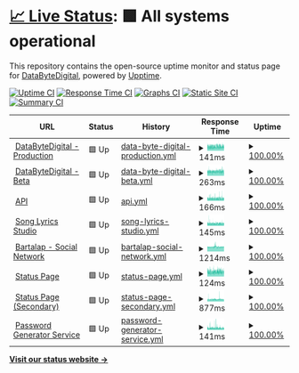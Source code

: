 # [📈 Live Status](https://status1.databytedigital.com): <!--live status--> **🟩 All systems operational**

This repository contains the open-source uptime monitor and status page for [DataByteDigital](https://databytedigital.com), powered by [Upptime](https://github.com/upptime/upptime).

[![Uptime CI](https://github.com/DataByteDigital/status.databytedigital.com/workflows/Uptime%20CI/badge.svg)](https://github.com/DataByteDigital/status.databytedigital.com/actions?query=workflow%3A%22Uptime+CI%22)
[![Response Time CI](https://github.com/DataByteDigital/status.databytedigital.com/workflows/Response%20Time%20CI/badge.svg)](https://github.com/DataByteDigital/status.databytedigital.com/actions?query=workflow%3A%22Response+Time+CI%22)
[![Graphs CI](https://github.com/DataByteDigital/status.databytedigital.com/workflows/Graphs%20CI/badge.svg)](https://github.com/DataByteDigital/status.databytedigital.com/actions?query=workflow%3A%22Graphs+CI%22)
[![Static Site CI](https://github.com/DataByteDigital/status.databytedigital.com/workflows/Static%20Site%20CI/badge.svg)](https://github.com/DataByteDigital/status.databytedigital.com/actions?query=workflow%3A%22Static+Site+CI%22)
[![Summary CI](https://github.com/DataByteDigital/status.databytedigital.com/workflows/Summary%20CI/badge.svg)](https://github.com/DataByteDigital/status.databytedigital.com/actions?query=workflow%3A%22Summary+CI%22)

<!--
With [Upptime](https://upptime.js.org), you can get your own unlimited and free uptime monitor and status page, powered entirely by a GitHub repository. We use [Issues](https://github.com/DataByteDigital/status.databytedigital.com/issues) as incident reports, [Actions](https://github.com/DataByteDigital/status.databytedigital.com/actions) as uptime monitors, and [Pages](https://status1.databytedigital.com) for the status page.
-->
<!--start: status pages-->
<!-- This summary is generated by Upptime (https://github.com/upptime/upptime) -->
<!-- Do not edit this manually, your changes will be overwritten -->
<!-- prettier-ignore -->
| URL | Status | History | Response Time | Uptime |
| --- | ------ | ------- | ------------- | ------ |
| <img alt="" src="https://icons.duckduckgo.com/ip3/databytedigital.com.ico" height="13"> [DataByteDigital - Production](https://databytedigital.com) | 🟩 Up | [data-byte-digital-production.yml](https://github.com/DataByteDigital/Status-Page.test/commits/HEAD/history/data-byte-digital-production.yml) | <details><summary><img alt="Response time graph" src="./graphs/data-byte-digital-production/response-time-week.png" height="20"> 141ms</summary><br><a href="https://1.protidhwani.tk/history/data-byte-digital-production"><img alt="Response time 143" src="https://img.shields.io/endpoint?url=https%3A%2F%2Fraw.githubusercontent.com%2FDataByteDigital%2FStatus-Page.test%2FHEAD%2Fapi%2Fdata-byte-digital-production%2Fresponse-time.json"></a><br><a href="https://1.protidhwani.tk/history/data-byte-digital-production"><img alt="24-hour response time 146" src="https://img.shields.io/endpoint?url=https%3A%2F%2Fraw.githubusercontent.com%2FDataByteDigital%2FStatus-Page.test%2FHEAD%2Fapi%2Fdata-byte-digital-production%2Fresponse-time-day.json"></a><br><a href="https://1.protidhwani.tk/history/data-byte-digital-production"><img alt="7-day response time 141" src="https://img.shields.io/endpoint?url=https%3A%2F%2Fraw.githubusercontent.com%2FDataByteDigital%2FStatus-Page.test%2FHEAD%2Fapi%2Fdata-byte-digital-production%2Fresponse-time-week.json"></a><br><a href="https://1.protidhwani.tk/history/data-byte-digital-production"><img alt="30-day response time 143" src="https://img.shields.io/endpoint?url=https%3A%2F%2Fraw.githubusercontent.com%2FDataByteDigital%2FStatus-Page.test%2FHEAD%2Fapi%2Fdata-byte-digital-production%2Fresponse-time-month.json"></a><br><a href="https://1.protidhwani.tk/history/data-byte-digital-production"><img alt="1-year response time 143" src="https://img.shields.io/endpoint?url=https%3A%2F%2Fraw.githubusercontent.com%2FDataByteDigital%2FStatus-Page.test%2FHEAD%2Fapi%2Fdata-byte-digital-production%2Fresponse-time-year.json"></a></details> | <details><summary><a href="https://1.protidhwani.tk/history/data-byte-digital-production">100.00%</a></summary><a href="https://1.protidhwani.tk/history/data-byte-digital-production"><img alt="All-time uptime 100.00%" src="https://img.shields.io/endpoint?url=https%3A%2F%2Fraw.githubusercontent.com%2FDataByteDigital%2FStatus-Page.test%2FHEAD%2Fapi%2Fdata-byte-digital-production%2Fuptime.json"></a><br><a href="https://1.protidhwani.tk/history/data-byte-digital-production"><img alt="24-hour uptime 100.00%" src="https://img.shields.io/endpoint?url=https%3A%2F%2Fraw.githubusercontent.com%2FDataByteDigital%2FStatus-Page.test%2FHEAD%2Fapi%2Fdata-byte-digital-production%2Fuptime-day.json"></a><br><a href="https://1.protidhwani.tk/history/data-byte-digital-production"><img alt="7-day uptime 100.00%" src="https://img.shields.io/endpoint?url=https%3A%2F%2Fraw.githubusercontent.com%2FDataByteDigital%2FStatus-Page.test%2FHEAD%2Fapi%2Fdata-byte-digital-production%2Fuptime-week.json"></a><br><a href="https://1.protidhwani.tk/history/data-byte-digital-production"><img alt="30-day uptime 100.00%" src="https://img.shields.io/endpoint?url=https%3A%2F%2Fraw.githubusercontent.com%2FDataByteDigital%2FStatus-Page.test%2FHEAD%2Fapi%2Fdata-byte-digital-production%2Fuptime-month.json"></a><br><a href="https://1.protidhwani.tk/history/data-byte-digital-production"><img alt="1-year uptime 100.00%" src="https://img.shields.io/endpoint?url=https%3A%2F%2Fraw.githubusercontent.com%2FDataByteDigital%2FStatus-Page.test%2FHEAD%2Fapi%2Fdata-byte-digital-production%2Fuptime-year.json"></a></details>
| <img alt="" src="https://databytedigital.com/logo.png" height="13"> [DataByteDigital - Beta](https://beta.databytedigital.com) | 🟩 Up | [data-byte-digital-beta.yml](https://github.com/DataByteDigital/Status-Page.test/commits/HEAD/history/data-byte-digital-beta.yml) | <details><summary><img alt="Response time graph" src="./graphs/data-byte-digital-beta/response-time-week.png" height="20"> 263ms</summary><br><a href="https://1.protidhwani.tk/history/data-byte-digital-beta"><img alt="Response time 254" src="https://img.shields.io/endpoint?url=https%3A%2F%2Fraw.githubusercontent.com%2FDataByteDigital%2FStatus-Page.test%2FHEAD%2Fapi%2Fdata-byte-digital-beta%2Fresponse-time.json"></a><br><a href="https://1.protidhwani.tk/history/data-byte-digital-beta"><img alt="24-hour response time 272" src="https://img.shields.io/endpoint?url=https%3A%2F%2Fraw.githubusercontent.com%2FDataByteDigital%2FStatus-Page.test%2FHEAD%2Fapi%2Fdata-byte-digital-beta%2Fresponse-time-day.json"></a><br><a href="https://1.protidhwani.tk/history/data-byte-digital-beta"><img alt="7-day response time 263" src="https://img.shields.io/endpoint?url=https%3A%2F%2Fraw.githubusercontent.com%2FDataByteDigital%2FStatus-Page.test%2FHEAD%2Fapi%2Fdata-byte-digital-beta%2Fresponse-time-week.json"></a><br><a href="https://1.protidhwani.tk/history/data-byte-digital-beta"><img alt="30-day response time 257" src="https://img.shields.io/endpoint?url=https%3A%2F%2Fraw.githubusercontent.com%2FDataByteDigital%2FStatus-Page.test%2FHEAD%2Fapi%2Fdata-byte-digital-beta%2Fresponse-time-month.json"></a><br><a href="https://1.protidhwani.tk/history/data-byte-digital-beta"><img alt="1-year response time 254" src="https://img.shields.io/endpoint?url=https%3A%2F%2Fraw.githubusercontent.com%2FDataByteDigital%2FStatus-Page.test%2FHEAD%2Fapi%2Fdata-byte-digital-beta%2Fresponse-time-year.json"></a></details> | <details><summary><a href="https://1.protidhwani.tk/history/data-byte-digital-beta">100.00%</a></summary><a href="https://1.protidhwani.tk/history/data-byte-digital-beta"><img alt="All-time uptime 100.00%" src="https://img.shields.io/endpoint?url=https%3A%2F%2Fraw.githubusercontent.com%2FDataByteDigital%2FStatus-Page.test%2FHEAD%2Fapi%2Fdata-byte-digital-beta%2Fuptime.json"></a><br><a href="https://1.protidhwani.tk/history/data-byte-digital-beta"><img alt="24-hour uptime 100.00%" src="https://img.shields.io/endpoint?url=https%3A%2F%2Fraw.githubusercontent.com%2FDataByteDigital%2FStatus-Page.test%2FHEAD%2Fapi%2Fdata-byte-digital-beta%2Fuptime-day.json"></a><br><a href="https://1.protidhwani.tk/history/data-byte-digital-beta"><img alt="7-day uptime 100.00%" src="https://img.shields.io/endpoint?url=https%3A%2F%2Fraw.githubusercontent.com%2FDataByteDigital%2FStatus-Page.test%2FHEAD%2Fapi%2Fdata-byte-digital-beta%2Fuptime-week.json"></a><br><a href="https://1.protidhwani.tk/history/data-byte-digital-beta"><img alt="30-day uptime 100.00%" src="https://img.shields.io/endpoint?url=https%3A%2F%2Fraw.githubusercontent.com%2FDataByteDigital%2FStatus-Page.test%2FHEAD%2Fapi%2Fdata-byte-digital-beta%2Fuptime-month.json"></a><br><a href="https://1.protidhwani.tk/history/data-byte-digital-beta"><img alt="1-year uptime 100.00%" src="https://img.shields.io/endpoint?url=https%3A%2F%2Fraw.githubusercontent.com%2FDataByteDigital%2FStatus-Page.test%2FHEAD%2Fapi%2Fdata-byte-digital-beta%2Fuptime-year.json"></a></details>
| <img alt="" src="https://api.databytedigital.com/images/api.png" height="13"> [API](https://api.databytedigital.com) | 🟩 Up | [api.yml](https://github.com/DataByteDigital/Status-Page.test/commits/HEAD/history/api.yml) | <details><summary><img alt="Response time graph" src="./graphs/api/response-time-week.png" height="20"> 166ms</summary><br><a href="https://1.protidhwani.tk/history/api"><img alt="Response time 166" src="https://img.shields.io/endpoint?url=https%3A%2F%2Fraw.githubusercontent.com%2FDataByteDigital%2FStatus-Page.test%2FHEAD%2Fapi%2Fapi%2Fresponse-time.json"></a><br><a href="https://1.protidhwani.tk/history/api"><img alt="24-hour response time 163" src="https://img.shields.io/endpoint?url=https%3A%2F%2Fraw.githubusercontent.com%2FDataByteDigital%2FStatus-Page.test%2FHEAD%2Fapi%2Fapi%2Fresponse-time-day.json"></a><br><a href="https://1.protidhwani.tk/history/api"><img alt="7-day response time 166" src="https://img.shields.io/endpoint?url=https%3A%2F%2Fraw.githubusercontent.com%2FDataByteDigital%2FStatus-Page.test%2FHEAD%2Fapi%2Fapi%2Fresponse-time-week.json"></a><br><a href="https://1.protidhwani.tk/history/api"><img alt="30-day response time 166" src="https://img.shields.io/endpoint?url=https%3A%2F%2Fraw.githubusercontent.com%2FDataByteDigital%2FStatus-Page.test%2FHEAD%2Fapi%2Fapi%2Fresponse-time-month.json"></a><br><a href="https://1.protidhwani.tk/history/api"><img alt="1-year response time 166" src="https://img.shields.io/endpoint?url=https%3A%2F%2Fraw.githubusercontent.com%2FDataByteDigital%2FStatus-Page.test%2FHEAD%2Fapi%2Fapi%2Fresponse-time-year.json"></a></details> | <details><summary><a href="https://1.protidhwani.tk/history/api">100.00%</a></summary><a href="https://1.protidhwani.tk/history/api"><img alt="All-time uptime 100.00%" src="https://img.shields.io/endpoint?url=https%3A%2F%2Fraw.githubusercontent.com%2FDataByteDigital%2FStatus-Page.test%2FHEAD%2Fapi%2Fapi%2Fuptime.json"></a><br><a href="https://1.protidhwani.tk/history/api"><img alt="24-hour uptime 100.00%" src="https://img.shields.io/endpoint?url=https%3A%2F%2Fraw.githubusercontent.com%2FDataByteDigital%2FStatus-Page.test%2FHEAD%2Fapi%2Fapi%2Fuptime-day.json"></a><br><a href="https://1.protidhwani.tk/history/api"><img alt="7-day uptime 100.00%" src="https://img.shields.io/endpoint?url=https%3A%2F%2Fraw.githubusercontent.com%2FDataByteDigital%2FStatus-Page.test%2FHEAD%2Fapi%2Fapi%2Fuptime-week.json"></a><br><a href="https://1.protidhwani.tk/history/api"><img alt="30-day uptime 100.00%" src="https://img.shields.io/endpoint?url=https%3A%2F%2Fraw.githubusercontent.com%2FDataByteDigital%2FStatus-Page.test%2FHEAD%2Fapi%2Fapi%2Fuptime-month.json"></a><br><a href="https://1.protidhwani.tk/history/api"><img alt="1-year uptime 100.00%" src="https://img.shields.io/endpoint?url=https%3A%2F%2Fraw.githubusercontent.com%2FDataByteDigital%2FStatus-Page.test%2FHEAD%2Fapi%2Fapi%2Fuptime-year.json"></a></details>
| <img alt="" src="https://icons.duckduckgo.com/ip3/songlyrics.databytedigital.com.ico" height="13"> [Song Lyrics Studio](https://songlyrics.databytedigital.com/) | 🟩 Up | [song-lyrics-studio.yml](https://github.com/DataByteDigital/Status-Page.test/commits/HEAD/history/song-lyrics-studio.yml) | <details><summary><img alt="Response time graph" src="./graphs/song-lyrics-studio/response-time-week.png" height="20"> 145ms</summary><br><a href="https://1.protidhwani.tk/history/song-lyrics-studio"><img alt="Response time 145" src="https://img.shields.io/endpoint?url=https%3A%2F%2Fraw.githubusercontent.com%2FDataByteDigital%2FStatus-Page.test%2FHEAD%2Fapi%2Fsong-lyrics-studio%2Fresponse-time.json"></a><br><a href="https://1.protidhwani.tk/history/song-lyrics-studio"><img alt="24-hour response time 150" src="https://img.shields.io/endpoint?url=https%3A%2F%2Fraw.githubusercontent.com%2FDataByteDigital%2FStatus-Page.test%2FHEAD%2Fapi%2Fsong-lyrics-studio%2Fresponse-time-day.json"></a><br><a href="https://1.protidhwani.tk/history/song-lyrics-studio"><img alt="7-day response time 145" src="https://img.shields.io/endpoint?url=https%3A%2F%2Fraw.githubusercontent.com%2FDataByteDigital%2FStatus-Page.test%2FHEAD%2Fapi%2Fsong-lyrics-studio%2Fresponse-time-week.json"></a><br><a href="https://1.protidhwani.tk/history/song-lyrics-studio"><img alt="30-day response time 146" src="https://img.shields.io/endpoint?url=https%3A%2F%2Fraw.githubusercontent.com%2FDataByteDigital%2FStatus-Page.test%2FHEAD%2Fapi%2Fsong-lyrics-studio%2Fresponse-time-month.json"></a><br><a href="https://1.protidhwani.tk/history/song-lyrics-studio"><img alt="1-year response time 145" src="https://img.shields.io/endpoint?url=https%3A%2F%2Fraw.githubusercontent.com%2FDataByteDigital%2FStatus-Page.test%2FHEAD%2Fapi%2Fsong-lyrics-studio%2Fresponse-time-year.json"></a></details> | <details><summary><a href="https://1.protidhwani.tk/history/song-lyrics-studio">100.00%</a></summary><a href="https://1.protidhwani.tk/history/song-lyrics-studio"><img alt="All-time uptime 100.00%" src="https://img.shields.io/endpoint?url=https%3A%2F%2Fraw.githubusercontent.com%2FDataByteDigital%2FStatus-Page.test%2FHEAD%2Fapi%2Fsong-lyrics-studio%2Fuptime.json"></a><br><a href="https://1.protidhwani.tk/history/song-lyrics-studio"><img alt="24-hour uptime 100.00%" src="https://img.shields.io/endpoint?url=https%3A%2F%2Fraw.githubusercontent.com%2FDataByteDigital%2FStatus-Page.test%2FHEAD%2Fapi%2Fsong-lyrics-studio%2Fuptime-day.json"></a><br><a href="https://1.protidhwani.tk/history/song-lyrics-studio"><img alt="7-day uptime 100.00%" src="https://img.shields.io/endpoint?url=https%3A%2F%2Fraw.githubusercontent.com%2FDataByteDigital%2FStatus-Page.test%2FHEAD%2Fapi%2Fsong-lyrics-studio%2Fuptime-week.json"></a><br><a href="https://1.protidhwani.tk/history/song-lyrics-studio"><img alt="30-day uptime 100.00%" src="https://img.shields.io/endpoint?url=https%3A%2F%2Fraw.githubusercontent.com%2FDataByteDigital%2FStatus-Page.test%2FHEAD%2Fapi%2Fsong-lyrics-studio%2Fuptime-month.json"></a><br><a href="https://1.protidhwani.tk/history/song-lyrics-studio"><img alt="1-year uptime 100.00%" src="https://img.shields.io/endpoint?url=https%3A%2F%2Fraw.githubusercontent.com%2FDataByteDigital%2FStatus-Page.test%2FHEAD%2Fapi%2Fsong-lyrics-studio%2Fuptime-year.json"></a></details>
| <img alt="" src="https://icons.duckduckgo.com/ip3/bartalap.databytedigital.com.ico" height="13"> [Bartalap - Social Network](https://bartalap.databytedigital.com) | 🟩 Up | [bartalap-social-network.yml](https://github.com/DataByteDigital/Status-Page.test/commits/HEAD/history/bartalap-social-network.yml) | <details><summary><img alt="Response time graph" src="./graphs/bartalap-social-network/response-time-week.png" height="20"> 1214ms</summary><br><a href="https://1.protidhwani.tk/history/bartalap-social-network"><img alt="Response time 1242" src="https://img.shields.io/endpoint?url=https%3A%2F%2Fraw.githubusercontent.com%2FDataByteDigital%2FStatus-Page.test%2FHEAD%2Fapi%2Fbartalap-social-network%2Fresponse-time.json"></a><br><a href="https://1.protidhwani.tk/history/bartalap-social-network"><img alt="24-hour response time 1190" src="https://img.shields.io/endpoint?url=https%3A%2F%2Fraw.githubusercontent.com%2FDataByteDigital%2FStatus-Page.test%2FHEAD%2Fapi%2Fbartalap-social-network%2Fresponse-time-day.json"></a><br><a href="https://1.protidhwani.tk/history/bartalap-social-network"><img alt="7-day response time 1214" src="https://img.shields.io/endpoint?url=https%3A%2F%2Fraw.githubusercontent.com%2FDataByteDigital%2FStatus-Page.test%2FHEAD%2Fapi%2Fbartalap-social-network%2Fresponse-time-week.json"></a><br><a href="https://1.protidhwani.tk/history/bartalap-social-network"><img alt="30-day response time 1212" src="https://img.shields.io/endpoint?url=https%3A%2F%2Fraw.githubusercontent.com%2FDataByteDigital%2FStatus-Page.test%2FHEAD%2Fapi%2Fbartalap-social-network%2Fresponse-time-month.json"></a><br><a href="https://1.protidhwani.tk/history/bartalap-social-network"><img alt="1-year response time 1242" src="https://img.shields.io/endpoint?url=https%3A%2F%2Fraw.githubusercontent.com%2FDataByteDigital%2FStatus-Page.test%2FHEAD%2Fapi%2Fbartalap-social-network%2Fresponse-time-year.json"></a></details> | <details><summary><a href="https://1.protidhwani.tk/history/bartalap-social-network">100.00%</a></summary><a href="https://1.protidhwani.tk/history/bartalap-social-network"><img alt="All-time uptime 100.00%" src="https://img.shields.io/endpoint?url=https%3A%2F%2Fraw.githubusercontent.com%2FDataByteDigital%2FStatus-Page.test%2FHEAD%2Fapi%2Fbartalap-social-network%2Fuptime.json"></a><br><a href="https://1.protidhwani.tk/history/bartalap-social-network"><img alt="24-hour uptime 100.00%" src="https://img.shields.io/endpoint?url=https%3A%2F%2Fraw.githubusercontent.com%2FDataByteDigital%2FStatus-Page.test%2FHEAD%2Fapi%2Fbartalap-social-network%2Fuptime-day.json"></a><br><a href="https://1.protidhwani.tk/history/bartalap-social-network"><img alt="7-day uptime 100.00%" src="https://img.shields.io/endpoint?url=https%3A%2F%2Fraw.githubusercontent.com%2FDataByteDigital%2FStatus-Page.test%2FHEAD%2Fapi%2Fbartalap-social-network%2Fuptime-week.json"></a><br><a href="https://1.protidhwani.tk/history/bartalap-social-network"><img alt="30-day uptime 100.00%" src="https://img.shields.io/endpoint?url=https%3A%2F%2Fraw.githubusercontent.com%2FDataByteDigital%2FStatus-Page.test%2FHEAD%2Fapi%2Fbartalap-social-network%2Fuptime-month.json"></a><br><a href="https://1.protidhwani.tk/history/bartalap-social-network"><img alt="1-year uptime 100.00%" src="https://img.shields.io/endpoint?url=https%3A%2F%2Fraw.githubusercontent.com%2FDataByteDigital%2FStatus-Page.test%2FHEAD%2Fapi%2Fbartalap-social-network%2Fuptime-year.json"></a></details>
| <img alt="" src="https://databytedigital.com/logo.png" height="13"> [Status Page](https://status.databytedigital.com) | 🟩 Up | [status-page.yml](https://github.com/DataByteDigital/Status-Page.test/commits/HEAD/history/status-page.yml) | <details><summary><img alt="Response time graph" src="./graphs/status-page/response-time-week.png" height="20"> 124ms</summary><br><a href="https://1.protidhwani.tk/history/status-page"><img alt="Response time 183" src="https://img.shields.io/endpoint?url=https%3A%2F%2Fraw.githubusercontent.com%2FDataByteDigital%2FStatus-Page.test%2FHEAD%2Fapi%2Fstatus-page%2Fresponse-time.json"></a><br><a href="https://1.protidhwani.tk/history/status-page"><img alt="24-hour response time 128" src="https://img.shields.io/endpoint?url=https%3A%2F%2Fraw.githubusercontent.com%2FDataByteDigital%2FStatus-Page.test%2FHEAD%2Fapi%2Fstatus-page%2Fresponse-time-day.json"></a><br><a href="https://1.protidhwani.tk/history/status-page"><img alt="7-day response time 124" src="https://img.shields.io/endpoint?url=https%3A%2F%2Fraw.githubusercontent.com%2FDataByteDigital%2FStatus-Page.test%2FHEAD%2Fapi%2Fstatus-page%2Fresponse-time-week.json"></a><br><a href="https://1.protidhwani.tk/history/status-page"><img alt="30-day response time 124" src="https://img.shields.io/endpoint?url=https%3A%2F%2Fraw.githubusercontent.com%2FDataByteDigital%2FStatus-Page.test%2FHEAD%2Fapi%2Fstatus-page%2Fresponse-time-month.json"></a><br><a href="https://1.protidhwani.tk/history/status-page"><img alt="1-year response time 183" src="https://img.shields.io/endpoint?url=https%3A%2F%2Fraw.githubusercontent.com%2FDataByteDigital%2FStatus-Page.test%2FHEAD%2Fapi%2Fstatus-page%2Fresponse-time-year.json"></a></details> | <details><summary><a href="https://1.protidhwani.tk/history/status-page">100.00%</a></summary><a href="https://1.protidhwani.tk/history/status-page"><img alt="All-time uptime 100.00%" src="https://img.shields.io/endpoint?url=https%3A%2F%2Fraw.githubusercontent.com%2FDataByteDigital%2FStatus-Page.test%2FHEAD%2Fapi%2Fstatus-page%2Fuptime.json"></a><br><a href="https://1.protidhwani.tk/history/status-page"><img alt="24-hour uptime 100.00%" src="https://img.shields.io/endpoint?url=https%3A%2F%2Fraw.githubusercontent.com%2FDataByteDigital%2FStatus-Page.test%2FHEAD%2Fapi%2Fstatus-page%2Fuptime-day.json"></a><br><a href="https://1.protidhwani.tk/history/status-page"><img alt="7-day uptime 100.00%" src="https://img.shields.io/endpoint?url=https%3A%2F%2Fraw.githubusercontent.com%2FDataByteDigital%2FStatus-Page.test%2FHEAD%2Fapi%2Fstatus-page%2Fuptime-week.json"></a><br><a href="https://1.protidhwani.tk/history/status-page"><img alt="30-day uptime 100.00%" src="https://img.shields.io/endpoint?url=https%3A%2F%2Fraw.githubusercontent.com%2FDataByteDigital%2FStatus-Page.test%2FHEAD%2Fapi%2Fstatus-page%2Fuptime-month.json"></a><br><a href="https://1.protidhwani.tk/history/status-page"><img alt="1-year uptime 100.00%" src="https://img.shields.io/endpoint?url=https%3A%2F%2Fraw.githubusercontent.com%2FDataByteDigital%2FStatus-Page.test%2FHEAD%2Fapi%2Fstatus-page%2Fuptime-year.json"></a></details>
| <img alt="" src="https://databytedigital.com/logo.png" height="13"> [Status Page (Secondary)](https://status1.databytedigital.com) | 🟩 Up | [status-page-secondary.yml](https://github.com/DataByteDigital/Status-Page.test/commits/HEAD/history/status-page-secondary.yml) | <details><summary><img alt="Response time graph" src="./graphs/status-page-secondary/response-time-week.png" height="20"> 877ms</summary><br><a href="https://1.protidhwani.tk/history/status-page-secondary"><img alt="Response time 875" src="https://img.shields.io/endpoint?url=https%3A%2F%2Fraw.githubusercontent.com%2FDataByteDigital%2FStatus-Page.test%2FHEAD%2Fapi%2Fstatus-page-secondary%2Fresponse-time.json"></a><br><a href="https://1.protidhwani.tk/history/status-page-secondary"><img alt="24-hour response time 866" src="https://img.shields.io/endpoint?url=https%3A%2F%2Fraw.githubusercontent.com%2FDataByteDigital%2FStatus-Page.test%2FHEAD%2Fapi%2Fstatus-page-secondary%2Fresponse-time-day.json"></a><br><a href="https://1.protidhwani.tk/history/status-page-secondary"><img alt="7-day response time 877" src="https://img.shields.io/endpoint?url=https%3A%2F%2Fraw.githubusercontent.com%2FDataByteDigital%2FStatus-Page.test%2FHEAD%2Fapi%2Fstatus-page-secondary%2Fresponse-time-week.json"></a><br><a href="https://1.protidhwani.tk/history/status-page-secondary"><img alt="30-day response time 878" src="https://img.shields.io/endpoint?url=https%3A%2F%2Fraw.githubusercontent.com%2FDataByteDigital%2FStatus-Page.test%2FHEAD%2Fapi%2Fstatus-page-secondary%2Fresponse-time-month.json"></a><br><a href="https://1.protidhwani.tk/history/status-page-secondary"><img alt="1-year response time 875" src="https://img.shields.io/endpoint?url=https%3A%2F%2Fraw.githubusercontent.com%2FDataByteDigital%2FStatus-Page.test%2FHEAD%2Fapi%2Fstatus-page-secondary%2Fresponse-time-year.json"></a></details> | <details><summary><a href="https://1.protidhwani.tk/history/status-page-secondary">100.00%</a></summary><a href="https://1.protidhwani.tk/history/status-page-secondary"><img alt="All-time uptime 100.00%" src="https://img.shields.io/endpoint?url=https%3A%2F%2Fraw.githubusercontent.com%2FDataByteDigital%2FStatus-Page.test%2FHEAD%2Fapi%2Fstatus-page-secondary%2Fuptime.json"></a><br><a href="https://1.protidhwani.tk/history/status-page-secondary"><img alt="24-hour uptime 100.00%" src="https://img.shields.io/endpoint?url=https%3A%2F%2Fraw.githubusercontent.com%2FDataByteDigital%2FStatus-Page.test%2FHEAD%2Fapi%2Fstatus-page-secondary%2Fuptime-day.json"></a><br><a href="https://1.protidhwani.tk/history/status-page-secondary"><img alt="7-day uptime 100.00%" src="https://img.shields.io/endpoint?url=https%3A%2F%2Fraw.githubusercontent.com%2FDataByteDigital%2FStatus-Page.test%2FHEAD%2Fapi%2Fstatus-page-secondary%2Fuptime-week.json"></a><br><a href="https://1.protidhwani.tk/history/status-page-secondary"><img alt="30-day uptime 100.00%" src="https://img.shields.io/endpoint?url=https%3A%2F%2Fraw.githubusercontent.com%2FDataByteDigital%2FStatus-Page.test%2FHEAD%2Fapi%2Fstatus-page-secondary%2Fuptime-month.json"></a><br><a href="https://1.protidhwani.tk/history/status-page-secondary"><img alt="1-year uptime 100.00%" src="https://img.shields.io/endpoint?url=https%3A%2F%2Fraw.githubusercontent.com%2FDataByteDigital%2FStatus-Page.test%2FHEAD%2Fapi%2Fstatus-page-secondary%2Fuptime-year.json"></a></details>
| <img alt="" src="https://icons.duckduckgo.com/ip3/passwordgenerator.databytedigital.com.ico" height="13"> [Password Generator Service](https://passwordgenerator.databytedigital.com/) | 🟩 Up | [password-generator-service.yml](https://github.com/DataByteDigital/Status-Page.test/commits/HEAD/history/password-generator-service.yml) | <details><summary><img alt="Response time graph" src="./graphs/password-generator-service/response-time-week.png" height="20"> 141ms</summary><br><a href="https://1.protidhwani.tk/history/password-generator-service"><img alt="Response time 176" src="https://img.shields.io/endpoint?url=https%3A%2F%2Fraw.githubusercontent.com%2FDataByteDigital%2FStatus-Page.test%2FHEAD%2Fapi%2Fpassword-generator-service%2Fresponse-time.json"></a><br><a href="https://1.protidhwani.tk/history/password-generator-service"><img alt="24-hour response time 131" src="https://img.shields.io/endpoint?url=https%3A%2F%2Fraw.githubusercontent.com%2FDataByteDigital%2FStatus-Page.test%2FHEAD%2Fapi%2Fpassword-generator-service%2Fresponse-time-day.json"></a><br><a href="https://1.protidhwani.tk/history/password-generator-service"><img alt="7-day response time 141" src="https://img.shields.io/endpoint?url=https%3A%2F%2Fraw.githubusercontent.com%2FDataByteDigital%2FStatus-Page.test%2FHEAD%2Fapi%2Fpassword-generator-service%2Fresponse-time-week.json"></a><br><a href="https://1.protidhwani.tk/history/password-generator-service"><img alt="30-day response time 142" src="https://img.shields.io/endpoint?url=https%3A%2F%2Fraw.githubusercontent.com%2FDataByteDigital%2FStatus-Page.test%2FHEAD%2Fapi%2Fpassword-generator-service%2Fresponse-time-month.json"></a><br><a href="https://1.protidhwani.tk/history/password-generator-service"><img alt="1-year response time 176" src="https://img.shields.io/endpoint?url=https%3A%2F%2Fraw.githubusercontent.com%2FDataByteDigital%2FStatus-Page.test%2FHEAD%2Fapi%2Fpassword-generator-service%2Fresponse-time-year.json"></a></details> | <details><summary><a href="https://1.protidhwani.tk/history/password-generator-service">100.00%</a></summary><a href="https://1.protidhwani.tk/history/password-generator-service"><img alt="All-time uptime 100.00%" src="https://img.shields.io/endpoint?url=https%3A%2F%2Fraw.githubusercontent.com%2FDataByteDigital%2FStatus-Page.test%2FHEAD%2Fapi%2Fpassword-generator-service%2Fuptime.json"></a><br><a href="https://1.protidhwani.tk/history/password-generator-service"><img alt="24-hour uptime 100.00%" src="https://img.shields.io/endpoint?url=https%3A%2F%2Fraw.githubusercontent.com%2FDataByteDigital%2FStatus-Page.test%2FHEAD%2Fapi%2Fpassword-generator-service%2Fuptime-day.json"></a><br><a href="https://1.protidhwani.tk/history/password-generator-service"><img alt="7-day uptime 100.00%" src="https://img.shields.io/endpoint?url=https%3A%2F%2Fraw.githubusercontent.com%2FDataByteDigital%2FStatus-Page.test%2FHEAD%2Fapi%2Fpassword-generator-service%2Fuptime-week.json"></a><br><a href="https://1.protidhwani.tk/history/password-generator-service"><img alt="30-day uptime 100.00%" src="https://img.shields.io/endpoint?url=https%3A%2F%2Fraw.githubusercontent.com%2FDataByteDigital%2FStatus-Page.test%2FHEAD%2Fapi%2Fpassword-generator-service%2Fuptime-month.json"></a><br><a href="https://1.protidhwani.tk/history/password-generator-service"><img alt="1-year uptime 100.00%" src="https://img.shields.io/endpoint?url=https%3A%2F%2Fraw.githubusercontent.com%2FDataByteDigital%2FStatus-Page.test%2FHEAD%2Fapi%2Fpassword-generator-service%2Fuptime-year.json"></a></details>

<!--end: status pages-->

[**Visit our status website →**](https://1.protidhwani.tk/)

<!--
## 📄 License

- Powered by: [Upptime](https://github.com/upptime/upptime)
- Code: [MIT](./LICENSE) © [DataByteDigital](https://databytedigital.com)
- Data in the `./history` directory: [Open Database License](https://opendatacommons.org/licenses/odbl/1-0/)
-->
